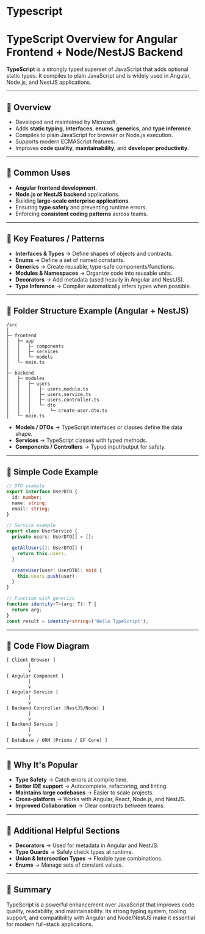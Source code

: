 # Typescript

# TypeScript Overview for Angular Frontend + Node/NestJS Backend

**TypeScript** is a strongly typed superset of JavaScript that adds optional static types. It compiles to plain JavaScript and is widely used in Angular, Node.js, and NestJS applications.

---

## 🔹 Overview

* Developed and maintained by Microsoft.
* Adds **static typing**, **interfaces**, **enums**, **generics**, and **type inference**.
* Compiles to plain JavaScript for browser or Node.js execution.
* Supports modern ECMAScript features.
* Improves **code quality**, **maintainability**, and **developer productivity**.

---

## 🔹 Common Uses

* **Angular frontend development**.
* **Node.js or NestJS backend** applications.
* Building **large-scale enterprise applications**.
* Ensuring **type safety** and preventing runtime errors.
* Enforcing **consistent coding patterns** across teams.

---

## 🔹 Key Features / Patterns

* **Interfaces & Types** → Define shapes of objects and contracts.
* **Enums** → Define a set of named constants.
* **Generics** → Create reusable, type-safe components/functions.
* **Modules & Namespaces** → Organize code into reusable units.
* **Decorators** → Add metadata (used heavily in Angular and NestJS).
* **Type Inference** → Compiler automatically infers types when possible.

---

## 🔹 Folder Structure Example (Angular + NestJS)

```
/src
│
├─ frontend
│   ├─ app
│   │   ├─ components
│   │   ├─ services
│   │   └─ models
│   └─ main.ts
│
├─ backend
│   ├─ modules
│   │   ├─ users
│   │   │   ├─ users.module.ts
│   │   │   ├─ users.service.ts
│   │   │   ├─ users.controller.ts
│   │   │   └─ dto
│   │   │       └─ create-user.dto.ts
│   └─ main.ts
```

* **Models / DTOs** → TypeScript interfaces or classes define the data shape.
* **Services** → TypeScript classes with typed methods.
* **Components / Controllers** → Typed input/output for safety.

---

## 🔹 Simple Code Example

```ts
// DTO example
export interface UserDTO {
  id: number;
  name: string;
  email: string;
}

// Service example
export class UserService {
  private users: UserDTO[] = [];

  getAllUsers(): UserDTO[] {
    return this.users;
  }

  createUser(user: UserDTO): void {
    this.users.push(user);
  }
}

// Function with generics
function identity<T>(arg: T): T {
  return arg;
}
const result = identity<string>('Hello TypeScript');
```

---

## 🔹 Code Flow Diagram

```
[ Client Browser ]
        |
        v
[ Angular Component ]
        |
        v
[ Angular Service ]
        |
        v
[ Backend Controller (NestJS/Node) ]
        |
        v
[ Backend Service ]
        |
        v
[ Database / ORM (Prisma / EF Core) ]
```

---

## 🔹 Why It's Popular

* **Type Safety** → Catch errors at compile time.
* **Better IDE support** → Autocomplete, refactoring, and linting.
* **Maintains large codebases** → Easier to scale projects.
* **Cross-platform** → Works with Angular, React, Node.js, and NestJS.
* **Improved Collaboration** → Clear contracts between teams.

---

## 🔹 Additional Helpful Sections

* **Decorators** → Used for metadata in Angular and NestJS.
* **Type Guards** → Safely check types at runtime.
* **Union & Intersection Types** → Flexible type combinations.
* **Enums** → Manage sets of constant values.

---

## 🔹 Summary

TypeScript is a powerful enhancement over JavaScript that improves code quality, readability, and maintainability. Its strong typing system, tooling support, and compatibility with Angular and Node/NestJS make it essential for modern full-stack applications.
